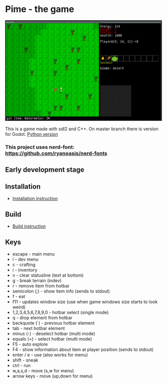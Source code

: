 # Pime - the game

![SDL version](game-gui-sdl.png)

This is a game made with sdl2 and C++. On master branch there is version for Godot. [Python version](https://github.com/Hanuko33/pime_python)

### This project uses nerd-font: https://github.com/ryanoasis/nerd-fonts

## Early development stage

## Installation

* [Installation instruction](install.md)

## Build

* [Build instruction](build.md)

## Keys

* escape - main menu
* l - dev menu
* c - crafting
* i - inventory
* v - clear statusline (text at bottom)
* g - break terrain (indev)
* r - remove item from hotbar
* semicolon (;) - show item info (sends to stdout)
* f - eat
* f11 - updates window size (use when game windows size starts to look weird)
* 1,2,3,4,5,6,7,8,9,0 - hotbar select (single mode)
* q - drop element from hotbar
* backquote (`) - previous hotbar element
* tab - next hotbar element
* minus (-) - deselect hotbar (multi mode)
* equals (=) - select hotbar (mutli mode)
* F5 - auto explore
* F4 - show information about item at player position (sends to stdout)
* enter / e - use (also works for menu)
* shift - sneak
* ctrl - run
* w,a,s,d - move (s,w for menu)
* arrow keys - move (up,down for menu)


